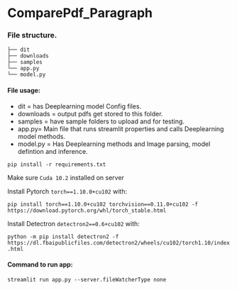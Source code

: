 # ComparePdf_Paragraph

### File structure.
```
├── dit
├── downloads
├── samples
└── app.py
└── model.py
```

#### File usage:
- dit = has Deeplearning model Config files.
- downloads = output pdfs get stored to this folder.
- samples = have sample folders to upload and for testing.
- app.py= Main file that runs streamlit properties and calls Deeplearning model methods.
- model.py = Has Deeplearning methods and Image parsing, model defintion and inference.

`pip install -r requirements.txt`


Make sure `Cuda 10.2` installed on server


Install Pytorch `torch==1.10.0+cu102` with:

`pip install torch==1.10.0+cu102 torchvision==0.11.0+cu102 -f https://download.pytorch.org/whl/torch_stable.html`



Install Detectron `detectron2==0.6+cu102` with:

`python -m pip install detectron2 -f https://dl.fbaipublicfiles.com/detectron2/wheels/cu102/torch1.10/index.html`



#### Command to run app:
`streamlit run app.py --server.fileWatcherType none`